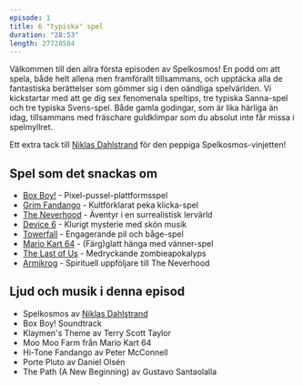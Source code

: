 ```yaml
---
episode: 1
title: 6 "typiska" spel
duration: "28:53"
length: 27728584
---
```


Välkommen till den allra första episoden av Spelkosmos! En podd om att spela, både helt allena men framförallt tillsammans, och upptäcka alla de fantastiska berättelser som gömmer sig i den oändliga spelvärlden. Vi kickstartar med att ge dig sex fenomenala speltips, tre typiska Sanna-spel och tre typiska Svens-spel. Både gamla godingar, som är lika härliga än idag, tillsammans med fräschare guldklimpar som du absolut inte får missa i spelmyllret.

Ett extra tack till [Niklas Dahlstrand][9] för den peppiga Spelkosmos-vinjetten!

## Spel som det snackas om

* [Box Boy!][1] - Pixel-pussel-plattformsspel
* [Grim Fandango][2] - Kultförklarat peka klicka-spel
* [The Neverhood][3] - Äventyr i en surrealistisk lervärld
* [Device 6][4] - Klurigt mysterie med skön musik
* [Towerfall][5] - Engagerande pil och båge-spel
* [Mario Kart 64][6] - (Färg)glatt hänga med vänner-spel
* [The Last of Us][7] - Medryckande zombieapokalyps
* [Armikrog][8] - Spirituell uppföljare till The Neverhood

## Ljud och musik i denna episod

* Spelkosmos av [Niklas Dahlstrand][9]
* Box Boy! Soundtrack
* Klaymen's Theme av Terry Scott Taylor
* Moo Moo Farm från Mario Kart 64
* Hi-Tone Fandango av Peter McConnell
* Porte Pluto av Daniel Olsén
* The Path (A New Beginning) av Gustavo Santaolalla

[1]: https://en.wikipedia.org/wiki/Box_Boy!
[2]: https://en.wikipedia.org/wiki/Grim_Fandango
[3]: https://en.wikipedia.org/wiki/The_Neverhood
[4]: https://en.wikipedia.org/wiki/Device_6
[5]: https://en.wikipedia.org/wiki/TowerFall
[6]: https://en.wikipedia.org/wiki/Mario_Kart_64
[7]: https://en.wikipedia.org/wiki/The_Last_of_Us
[8]: https://en.wikipedia.org/wiki/Armikrog
[9]: https://soundcloud.com/chetreo
